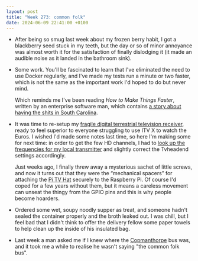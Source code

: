 ```yaml
---
layout: post
title: "Week 273: common folk"
date: 2024-06-09 22:41:00 +0100
---
```


- After being so smug last week about my frozen berry habit, I got a blackberry seed stuck in my teeth, but the day or so of minor annoyance was almost worth it for the satisfaction of finally dislodging it (it made an audible noise as it landed in the bathroom sink).

- Some work. 
  You'll be fascinated to learn that I've eliminated the need to use Docker regularly, and I've made my tests run a minute or two faster,
  which is not the same as the important work I'd hoped to do but never mind.

  Which reminds me I've been reading <i>How to Make Things Faster</i>, written by an enterprise software man, which contains [a story about having the shits in South Carolina](https://www.oreilly.com/library/view/how-to-make/9781098147051/ch51.html).

- It was time to re-setup my [fragile digital terrestrial television receiver](/2022/11/week-193),
  ready to feel superior to everyone struggling to use ITV X to watch the Euros.
  I wished I'd made some notes last time, so here I'm making some for next time: in order to get the few HD channels, I had to [look up the frequencies for my local transmitter](https://ukfree.tv/transmitters/tv/Tacolneston) and slightly correct the Tvheadend settings accordingly.

  Just weeks ago, I finally threw away a mysterious sachet of little screws, and now it turns out that they were the “mechanical spacers” for attaching the [Pi TV Hat](https://www.amazon.co.uk/Melopero-Raspberry-DVB-TV-uHAT/dp/B07JKH36VR?tag=joshgood-21) securely to the Raspberry Pi. Of course I'd coped for a few years without them, but it means a careless movement can unseat the thingy from the GPIO pins and this is why people become hoarders.

- Ordered some wet, soupy noodly supper as treat, and someone hadn't sealed the container properly and the broth leaked out. I was chill, but I feel bad that I didn't think to offer the delivery fellow some paper towels to help clean up the inside of his insulated bag.

- Last week a man asked me if I knew where the [Copmanthorpe](https://bustimes.org/localities/copmanthorpe) bus was, and it took me a while to realise he wasn't saying "the common folk bus".
